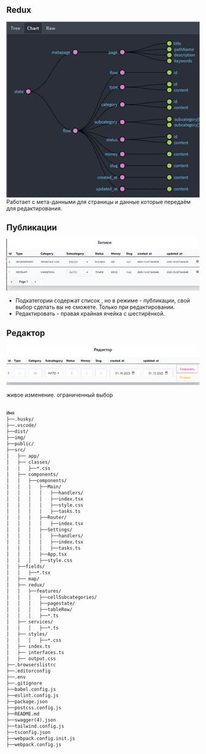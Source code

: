 ## Redux
![redux](./img/redux.png)\
Работает с мета-данными для страницы и данные которые передаём для редактирования.

## Публикации
![публикации](./img/publish.png)

- Подкатегории содержат список , но в режиме - публикации, свой выбор сделать вы не сможете. Только при редактировании.
- Редактировать - правая крайная ячейка с шестирёнкой.

## Редактор
![redactor](./img/redactor.png)


живое изменение. 
ограниченный выбор

```text

Имя	
├──.husky/
├──.vscode/
├──dist/
├──img/
├──public/
├──src/
│   ├── app/
│   ├── classes/
│   │   ├──*.css
│   ├── components/
│   │   ├──components/
│   │   │   ├──Main/
│   │   │   │   ├──handlers/
│   │   │   │   ├──index.tsx
│   │   │   │   ├──style.css
│   │   │   │   ├──tasks.ts
│   │   │   ├──Router/
│   │   │   │   ├──index.tsx	
│   │   │   ├──Settings/
│   │   │   │   ├──handlers/
│   │   │   │   ├──index.tsx
│   │   │   │   ├──tasks.ts
│   │   │   ├──App.tsx
│   │   │   ├──style.css
│   ├──fields/
│   │   ├──*.tsx		
│   ├── map/
│   ├── redux/
│   │   ├──features/
│   │   │   ├──cellSubcategories/
│   │   │   ├──pagestate/
│   │   │   ├──tableRow/
│   │   │   ├──*.ts
│   ├── services/
│   │   │   ├──*.ts
│   ├── styles/
│   │   │   ├──*.css
│   ├── index.ts
│   ├── interfaces.ts
│   ├── output.css
├──.browserslistrc
├──.editorconfig
├──.env	
├──.gitignore
├──babel.config.js
├──eslint.config.js
├──package.json	
├──postcss.config.js
├──README.md
├──swagger(4).json
├──tailwind.config.js
├──tsconfig.json
├──webpack.config.init.js
├──webpack.config.js
```